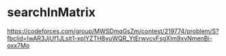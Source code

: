 # searchInMatrix

https://codeforces.com/group/MWSDmqGsZm/contest/219774/problem/S?fbclid=IwAR3JjUf1JLsit1-xplYZTH8vuWQR_YtErwvcvFsgXlm9xyNmenBi-oxx7Mo
